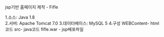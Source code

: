 jsp기반 홈페이지 제작 - Fifle

1.소스: Java 1.8<br>
2.서버: Apache Tomcat 7.0
3.데이터베이스: MySQL 5
4.구성 
WEBContent- html코드 
src- java코드
fifle.war - jsp배포파일
